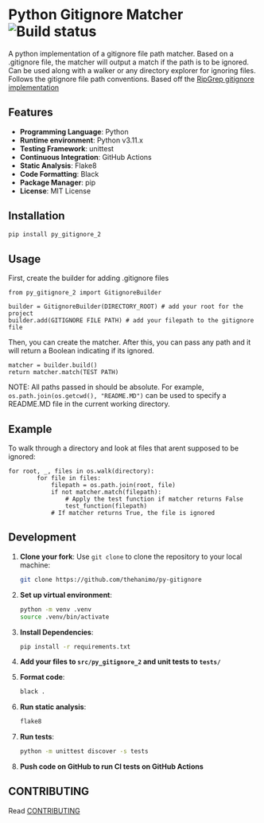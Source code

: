 Python Gitignore Matcher ![Build status](https://github.com/thehanimo/py-gitignore/actions/workflows/python-ci.yaml/badge.svg)
======

A python implementation of a gitignore file path matcher. Based on a .gitignore file, the matcher will output a match if the path is to be ignored. Can be used along with a walker or any directory explorer for ignoring files. Follows the gitignore file path conventions. Based off the [RipGrep gitignore implementation](https://github.com/BurntSushi/ripgrep/tree/master/crates/ignore)

## Features

- **Programming Language**: Python
- **Runtime environment**: Python v3.11.x
- **Testing Framework**: unittest
- **Continuous Integration**: GitHub Actions
- **Static Analysis**: Flake8
- **Code Formatting**: Black
- **Package Manager**: pip
- **License**: MIT License

## Installation
```sh
pip install py_gitignore_2
```

## Usage

First, create the builder for adding .gitignore files

~~~
from py_gitignore_2 import GitignoreBuilder

builder = GitignoreBuilder(DIRECTORY_ROOT) # add your root for the project
builder.add(GITIGNORE FILE PATH) # add your filepath to the gitignore file
~~~

Then, you can create the matcher. After this, you can pass any path and it will return a Boolean indicating if its ignored.

~~~
matcher = builder.build()
return matcher.match(TEST PATH)
~~~

NOTE: All paths passed in should be absolute. For example, `os.path.join(os.getcwd(), "README.MD")` can be used to specify a README.MD file in the current working directory.

## Example

To walk through a directory and look at files that arent supposed to be ignored:

~~~
for root, _, files in os.walk(directory):     
        for file in files:
            filepath = os.path.join(root, file)
            if not matcher.match(filepath):
                # Apply the test function if matcher returns False
                test_function(filepath)
            # If matcher returns True, the file is ignored
~~~



## Development

1. **Clone your fork**: Use `git clone` to clone the repository to your local machine:

   ```sh
   git clone https://github.com/thehanimo/py-gitignore
   ```


2. **Set up virtual environment**: 
   ```sh
   python -m venv .venv
   source .venv/bin/activate
   ```


3. **Install Dependencies**:
   ```sh
   pip install -r requirements.txt
   ```


4. **Add your files to `src/py_gitignore_2` and unit tests to `tests/`**

5. **Format code**:
   ```sh
   black .
   ```


6. **Run static analysis**:
   ```sh
   flake8
   ```


7. **Run tests**:
   ```sh
   python -m unittest discover -s tests
   ```


8. **Push code on GitHub to run CI tests on GitHub Actions**

## CONTRIBUTING
Read [CONTRIBUTING](https://github.com/thehanimo/py-gitignore/blob/main/CONTRIBUTING)



